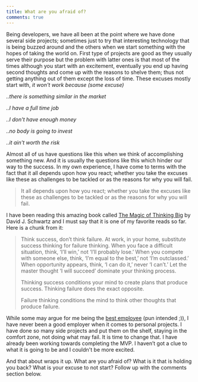 ```yaml
---
title: What are you afraid of?
comments: true
---
```


Being developers, we have all been at the point where we have done several side projects; sometimes just to try that interesting technology that is being buzzed around and the others when we start something with the hopes of taking the world on. First type of projects are good as they usually serve their purpose but the problem with latter ones is that most of the times although you start with an excitement, eventually you end up having second thoughts and come up with the reasons to shelve them; thus not getting anything out of them except the loss of time. These excuses mostly start with, *it won't work because (some excuse)*

*..there is something similar in the market*

*..I have a full time job*

*..I don't have enough money*

*..no body is going to invest*

*..it ain't worth the risk*

Almost all of us have questions like this when we think of accomplishing something new. And it is usually the questions like this which hinder our way to the success. In my own experience, I have come to terms with the fact that it all depends upon how you react; whether you take the excuses like these as challenges to be tackled or as the reasons for why you will fail.

> It all depends upon how you react; whether you take the excuses like these as challenges to be tackled or as the reasons for why you will fail. 

I have been reading this amazing book called [The Magic of Thinking Big](https://www.amazon.com/The-Magic-Thinking-David-Schwartz/dp/0671646788) by David J. Schwartz and I must say that it is one of my favorite reads so far. Here is a chunk from it:

> Think success, don’t think failure. At work, in your home, substitute success thinking for failure thinking. When you face a difficult situation, think, ‘I’ll win,’ not ‘I’ll probably lose.’ When you compete with someone else, think, ‘I’m equal to the best,’ not ‘I’m outclassed.’ When opportunity appears, think, ‘I can do it,’ never ‘I can’t.’ Let the master thought ‘I will succeed’ dominate your thinking process.
>
> Thinking success conditions your mind to create plans that produce success. Thinking failure does the exact opposite.
>
> Failure thinking conditions the mind to think other thoughts that produce failure.

While some may argue for me being the [best employee](https://github.com/kamranahmedse) (pun intended ;)), I have never been a good employer when it comes to personal projects. I have done so many side projects and put them on the shelf, staying in the comfort zone, not doing what may fail. It is time to change that. I have already been working towards completing the MVP. I haven’t got a clue to what it is going to be and I couldn't be more excited.

And that about wraps it up. What are you afraid of? What is it that is holding you back? What is your excuse to not start? Follow up with the comments section below.

